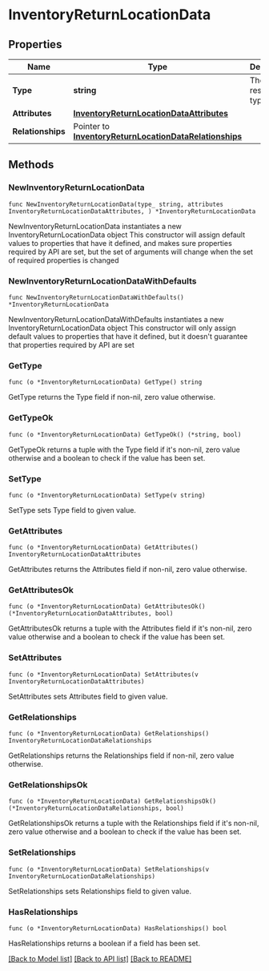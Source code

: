 # InventoryReturnLocationData

## Properties

Name | Type | Description | Notes
------------ | ------------- | ------------- | -------------
**Type** | **string** | The resource&#39;s type | 
**Attributes** | [**InventoryReturnLocationDataAttributes**](InventoryReturnLocationDataAttributes.md) |  | 
**Relationships** | Pointer to [**InventoryReturnLocationDataRelationships**](InventoryReturnLocationDataRelationships.md) |  | [optional] 

## Methods

### NewInventoryReturnLocationData

`func NewInventoryReturnLocationData(type_ string, attributes InventoryReturnLocationDataAttributes, ) *InventoryReturnLocationData`

NewInventoryReturnLocationData instantiates a new InventoryReturnLocationData object
This constructor will assign default values to properties that have it defined,
and makes sure properties required by API are set, but the set of arguments
will change when the set of required properties is changed

### NewInventoryReturnLocationDataWithDefaults

`func NewInventoryReturnLocationDataWithDefaults() *InventoryReturnLocationData`

NewInventoryReturnLocationDataWithDefaults instantiates a new InventoryReturnLocationData object
This constructor will only assign default values to properties that have it defined,
but it doesn't guarantee that properties required by API are set

### GetType

`func (o *InventoryReturnLocationData) GetType() string`

GetType returns the Type field if non-nil, zero value otherwise.

### GetTypeOk

`func (o *InventoryReturnLocationData) GetTypeOk() (*string, bool)`

GetTypeOk returns a tuple with the Type field if it's non-nil, zero value otherwise
and a boolean to check if the value has been set.

### SetType

`func (o *InventoryReturnLocationData) SetType(v string)`

SetType sets Type field to given value.


### GetAttributes

`func (o *InventoryReturnLocationData) GetAttributes() InventoryReturnLocationDataAttributes`

GetAttributes returns the Attributes field if non-nil, zero value otherwise.

### GetAttributesOk

`func (o *InventoryReturnLocationData) GetAttributesOk() (*InventoryReturnLocationDataAttributes, bool)`

GetAttributesOk returns a tuple with the Attributes field if it's non-nil, zero value otherwise
and a boolean to check if the value has been set.

### SetAttributes

`func (o *InventoryReturnLocationData) SetAttributes(v InventoryReturnLocationDataAttributes)`

SetAttributes sets Attributes field to given value.


### GetRelationships

`func (o *InventoryReturnLocationData) GetRelationships() InventoryReturnLocationDataRelationships`

GetRelationships returns the Relationships field if non-nil, zero value otherwise.

### GetRelationshipsOk

`func (o *InventoryReturnLocationData) GetRelationshipsOk() (*InventoryReturnLocationDataRelationships, bool)`

GetRelationshipsOk returns a tuple with the Relationships field if it's non-nil, zero value otherwise
and a boolean to check if the value has been set.

### SetRelationships

`func (o *InventoryReturnLocationData) SetRelationships(v InventoryReturnLocationDataRelationships)`

SetRelationships sets Relationships field to given value.

### HasRelationships

`func (o *InventoryReturnLocationData) HasRelationships() bool`

HasRelationships returns a boolean if a field has been set.


[[Back to Model list]](../README.md#documentation-for-models) [[Back to API list]](../README.md#documentation-for-api-endpoints) [[Back to README]](../README.md)


